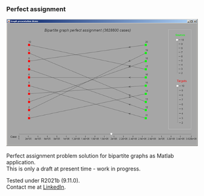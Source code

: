 ### Perfect assignment
<img src ="https://raw.githubusercontent.com/syanenko/Perfect-assignment/main/doc/screenshot.png" width="640">

Perfect assignment problem solution for bipartite graphs as Matlab application.  
This is only a draft at present time - work in progress.  

Tested under R2021b (9.11.0).  
Contact me at [LinkedIn](https://www.linkedin.com/in/sergey-yanenko-57b21a96/).
